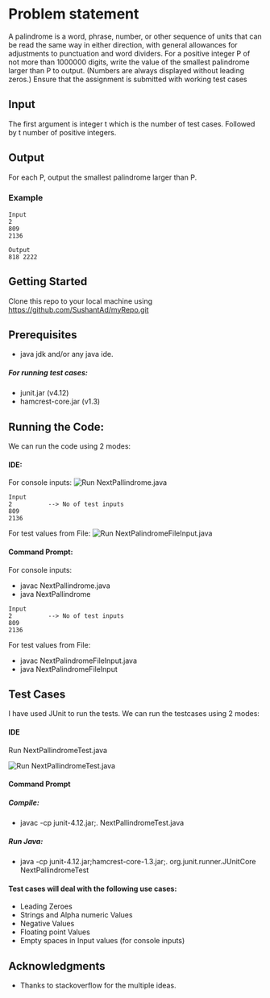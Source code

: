 # Problem statement

A palindrome is a word, phrase, number, or other sequence of units that can be read the same way in either direction, with general allowances for adjustments to punctuation and word dividers.
For a positive integer P of not more than 1000000 digits, write the value of the smallest palindrome larger than P to output. (Numbers are always displayed without leading zeros.)
Ensure that the assignment is submitted with working test cases

## Input 
The first argument is integer t which is the number of test cases. Followed by t number of positive integers.

## Output 
For each P, output the smallest palindrome larger than P.

### Example

```
Input 
2 
809 
2136
```

```
Output 
818 2222
```


## Getting Started

Clone this repo to your local machine using https://github.com/SushantAd/myRepo.git


## Prerequisites

* java jdk and/or any java ide.

##### For running test cases:
* junit.jar (v4.12)
* hamcrest-core.jar (v1.3)


## Running the Code:
We can run the code using 2 modes:
#### IDE:
For console inputs:
![Run NextPallindrome.java](NextPallindrome/images/img1.jpg)

```
Input 
2          --> No of test inputs 
809 
2136
```

For test values from File:
![Run NextPalindromeFileInput.java](NextPallindrome/images/img2.jpg)


#### Command Prompt:
For console inputs:
* javac NextPallindrome.java
* java NextPallindrome 

```
Input 
2          --> No of test inputs 
809 
2136
```

For test values from File:
* javac NextPalindromeFileInput.java
* java NextPalindromeFileInput 


## Test Cases

I have used JUnit to run the tests. We can run the testcases using 2 modes:

#### IDE
Run NextPallindromeTest.java 

![Run NextPallindromeTest.java](NextPallindrome/images/img3.jpg) 
 
#### Command Prompt

##### Compile:
* javac -cp junit-4.12.jar;. NextPallindromeTest.java

##### Run Java:
* java -cp junit-4.12.jar;hamcrest-core-1.3.jar;. org.junit.runner.JUnitCore NextPallindromeTest

#### Test cases will deal with the following use cases:

* Leading Zeroes
* Strings and Alpha numeric Values
* Negative Values
* Floating point Values
* Empty spaces in Input values (for console inputs)

## Acknowledgments

* Thanks to stackoverflow for the multiple ideas.


